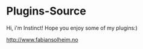 # Plugins-Source
Hi, i'm Instinct! Hope you enjoy some of my plugins:)

http://www.fabiansolheim.no
